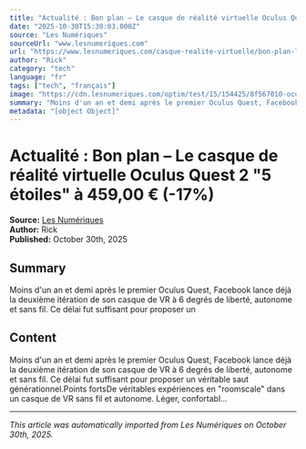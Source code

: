 ```yaml
---
title: "Actualité : Bon plan – Le casque de réalité virtuelle Oculus Quest 2 "5 étoiles" à 459,00 € (-17%)"
date: "2025-10-30T15:30:03.000Z"
source: "Les Numériques"
sourceUrl: "www.lesnumeriques.com"
url: "https://www.lesnumeriques.com/casque-realite-virtuelle/bon-plan-le-casque-de-realite-virtuelle-oculus-quest-2-5-etoiles-a-459-00-17-n244630.html"
author: "Rick"
category: "tech"
language: "fr"
tags: ["tech", "français"]
image: "https://cdn.lesnumeriques.com/optim/test/15/154425/8f567010-oculus-quest-2-le-casque-de-realite-virtuelle-qui-a-tout-pour-lui.jpeg"
summary: "Moins d'un an et demi après le premier Oculus Quest, Facebook lance déjà la deuxième itération de son casque de VR à 6 degrés de liberté, autonome et sans fil. Ce délai fut suffisant pour proposer un "
metadata: "[object Object]"
---
```


# Actualité : Bon plan – Le casque de réalité virtuelle Oculus Quest 2 "5 étoiles" à 459,00 € (-17%)

**Source:** [Les Numériques](https://www.lesnumeriques.com/casque-realite-virtuelle/bon-plan-le-casque-de-realite-virtuelle-oculus-quest-2-5-etoiles-a-459-00-17-n244630.html)  
**Author:** Rick  
**Published:** October 30th, 2025  

## Summary

Moins d'un an et demi après le premier Oculus Quest, Facebook lance déjà la deuxième itération de son casque de VR à 6 degrés de liberté, autonome et sans fil. Ce délai fut suffisant pour proposer un 

## Content

Moins d'un an et demi après le premier Oculus Quest, Facebook lance déjà la deuxième itération de son casque de VR à 6 degrés de liberté, autonome et sans fil. Ce délai fut suffisant pour proposer un véritable saut générationnel.Points fortsDe véritables expériences en "roomscale" dans un casque de VR sans fil et autonome. Léger, confortabl...

---

*This article was automatically imported from Les Numériques on October 30th, 2025.*
